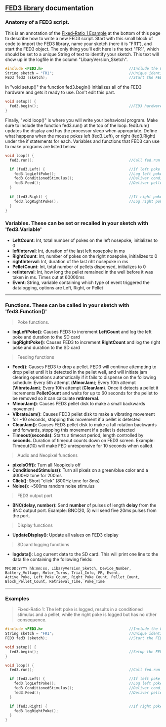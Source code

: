 ## [FED3 library](https://github.com/KravitzLabDevices/FED3_library) documentation

### Anatomy of a FED3 script. 
This is an annotation of the [Fixed-Ratio 1 Example](https://github.com/KravitzLabDevices/FED3_library/blob/main/docs/index.md#examples) at the bottom of this page to describe how to write a new FED3 script. Start with this small block of code to import the FED3 library, name your sketch (here it is "FR1"), and start the FED3 object.  The only thing you'll edit here is the text "FR1", which should be set to a unique String of text to identify your sketch.  This text will show up in the logfile in the column "LibaryVersion_Sketch". 
```c
#include <FED3.h>                                       //Include the FED3 library 
String sketch = "FR1";                                  //Unique identifier text for each sketch
FED3 fed3 (sketch);                                     //Start the FED3 object
```

In "void setup()" the function fed3.begin() initializes all of the FED3 hardware and gets it ready to use. Don't edit this part.
```c
void setup() {
  fed3.begin();                                         //FED3 hardware setup commands
}
```

Finally, "void loop()" is where you will write your behavioral program.  Make sure to include the function fed3.run() at the top of the loop.  fed3.run() updates the display and has the processor sleep when appropriate. Define what happens when the mouse pokes left (fed3.Left), or right (fed3.Right) under the if statements for each.  Variables and functions that FED3 can use to make programs are listed below. 

```c
void loop() {
  fed3.run();                                           //Call fed.run at least once per loop

  if (fed3.Left) {                                      //If left poke is triggered
    fed3.logLeftPoke();                                 //Log left poke
    fed3.ConditionedStimulus();                         //Deliver conditioned stimulus (tone and lights)
    fed3.Feed();                                        //Deliver pellet
  }
  
  if (fed3.Right) {                                     //If right poke is triggered
    fed3.logRightPoke();                                //Log right poke
  }
}
```

### Variables.  These can be set or recalled in your sketch with 'fed3.Variable'
- **LeftCount**: Int, total number of pokes on the left nosepoke, initializes to 0 
- **leftInterval**: Int, duration of the last left nosepoke in ms
- **RightCount**: Int, number of pokes on the right nosepoke, initializes to 0 
- **rightInterval**: Int, duration of the last riht nosepoke in ms
- **PelletCount**: Int, total number of pellets dispensed, initializes to 0
- **retInterval**: Int, how long the pellet remained in the well before it was taken in ms. Times out at 60000ms
- **Event**: String, variable containing which type of event triggered the datalogging, options are Left, Right, or Pellet

---
  
### Functions. These can be called in your sketch with 'fed3.Function()'
> Poke functions.  
- **logLeftPoke()**: Causes FED3 to increment **LeftCount** and log the left poke and duration to the SD card
- **logRightPoke()**: Causes FED3 to increment **RightCount** and log the right poke and duration to the SD card

> Feeding functions
- **Feed()**: Causes FED3 to drop a pellet. FED3 will continue attempting to drop pellet until it is detected in the pellet well, and will initiate jam clearing operations automatically if it fails to dispense on the following schedule: Every 5th attempt (**MinorJam**); Every 10th attempt (**VibrateJam**); Every 10th attempt (**ClearJam**). Once it detects a pellet it increments **PelletCount** and waits for up to 60 seconds for the pellet to be removed so it can calculate **retInterval**.  
- **MinorJam()**: Causes FED3 pellet disk to make a small backwards movement 
- **VibrateJam()**: Causes FED3 pellet disk to make a vibrating movement for ~10 seconds, stopping this movement if a pellet is detected
- **ClearJam()**: Causes FED3 pellet disk to make a full rotation backwards and forwards, stopping this movement if a pellet is detected
- **Timeout(seconds)**: Starts a timeout period, length controlled by **seconds**.  Duration of timeout counts down on FED3 screen. Example: Timeout(10) will make FED unresponsive for 10 seconds when called.

> Audio and Neopixel functions
- **pixelsOff()**: Turn all Neopixels off
- **ConditionedStimulus()**: Turn all pixels on a green/blue color and a 4000Hz tone for 200ms
- **Click()**: Short "click" (800Hz tone for 8ms)
- **Noise()**: ~500ms random noise stimulus

> FED3 output port
- **BNC(delay, number)**: Send **number** of pulses of length **delay** from the BNC output port. Example: BNC(20, 5) will send five 20ms pulses from the port. 

> Display functions
- **UpdateDisplay()**: Update all values on FED3 display

> SDcard logging functions
- **logdata()**: Log current data to the SD card. This will print one line to the data file containing the following fields:

``` 
MM:DD:YYYY hh:mm:ss, LibaryVersion_Sketch, Device_Number, Battery_Voltage, Motor_Turns, Trial_Info, FR, Event,
Active_Poke, Left_Poke_Count, Right_Poke_Count, Pellet_Count, Block_Pellet_Count, Retrieval_Time, Poke_Time
```

---

### Examples
> Fixed-Ratio 1: The left poke is logged, results in a conditioned stimulus and a pellet, while the right poke is logged but has no other consequence.

```c
#include <FED3.h>                                       //Include the FED3 library 
String sketch = "FR1";                                  //Unique identifier text for each sketch
FED3 fed3 (sketch);                                     //Start the FED3 object

void setup() {
  fed3.begin();                                         //Setup the FED3 hardware
}

void loop() {
  fed3.run();                                           //Call fed.run at least once per loop

  if (fed3.Left) {                                      //If left poke is triggered
    fed3.logLeftPoke();                                 //Log left poke
    fed3.ConditionedStimulus();                         //Deliver conditioned stimulus (tone and lights)
    fed3.Feed();                                        //Deliver pellet
  }

  if (fed3.Right) {                                     //If right poke is triggered
    fed3.logRightPoke();
  }
}
```
